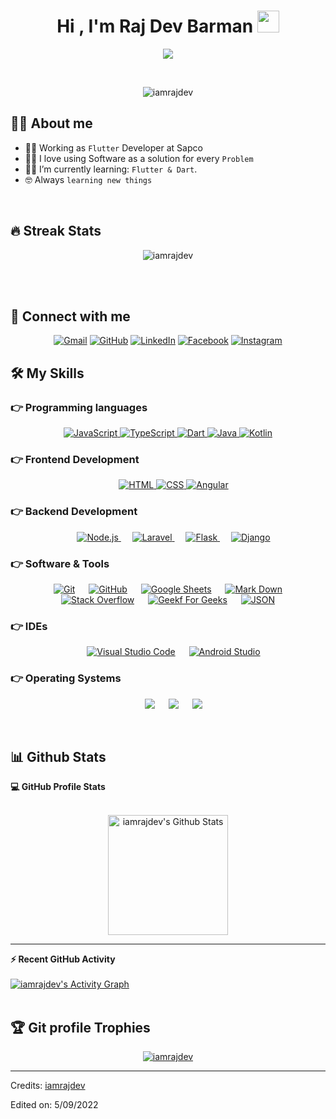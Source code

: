 <h1 align="center">Hi , I'm Raj Dev Barman <img src="https://media.giphy.com/media/hvRJCLFzcasrR4ia7z/giphy.gif" width="35"></h1>
<p align="center">
  <a href="https://github.com/DenverCoder1/readme-typing-svg"><img src="https://readme-typing-svg.herokuapp.com?lines=Passionate+Self-Learner;Always%20learning%20new%20things&center=true&width=500&height=50"></a>
</p>

<br>

<p align="center"> 
	<img src="https://komarev.com/ghpvc/?username=iamrajdev&label=Profile%20views&color=0e75b6&style=plastic" alt="iamrajdev" /> 
	<a href = "https://commits.top/india.html" target="_blank">
	</a>	
</p>

## :sassy_man: About me
- :technologist: Working as `Flutter` Developer at Sapco
- :technologist: I love using Software as a solution for every `Problem`
- :student: I’m currently learning:  `Flutter & Dart`.
- :nerd_face: Always `learning new things`

<br>

## 🔥 Streak Stats

<p align="center"><img src="https://github-readme-streak-stats.herokuapp.com/?user=iamrajdev&theme=algolia" alt="iamrajdev" /></p>

<br>
<br>

## 🤝 Connect with me

<p align="center">
	<a href="mailto:iamrajdev1@gmail.com"><img img src="https://img.shields.io/badge/gmail-%23EA4335.svg?style=plastic&logo=gmail&logoColor=white" alt="Gmail"/></a>
	<a href="https://github.com/iamrajdev"><img src="https://img.shields.io/badge/github-%23181717.svg?style=plastic&logo=github&logoColor=white" alt="GitHub"/></a>
	<a href="https://www.linkedin.com/in/iamrajdev/"><img src="https://img.shields.io/badge/linkedin-%230A66C2.svg?style=plastic&logo=linkedin&logoColor=white" alt="LinkedIn"/></a>
	<a href="https://www.facebook.com/IamRajDev2"><img src="https://img.shields.io/badge/facebook-%231877F2.svg?style=plastic&logo=facebook&logoColor=white" alt="Facebook"/></a>
	<a href="https://www.instagram.com/imrajdev1/"><img src="https://img.shields.io/badge/instagram-%23E4405F.svg?style=plastic&logo=instagram&logoColor=white" alt="Instagram"/></a>
</p>

## 🛠️ My Skills

### 👉 Programming languages

<p align="center"> 
  <a href="https://developer.mozilla.org/en-US/docs/Web/JavaScript" target="_blank"> 
     <img alt="JavaScript" src="https://img.shields.io/badge/JavaScript%20-%23F7DF1E.svg?style=plastic&logo=javascript&logoColor=black">
   </a>
  <a href="https://www.typescriptlang.org/docs/" target="_blank"> 
     <img alt="TypeScript" src="https://img.shields.io/badge/TypeSript%20-%231283c3.svg?style=plastic&logo=typescript&logoColor=white">
   </a>
  <a href="https://dart.dev/guides" target="_blank"> 
     <img alt="Dart" src="https://img.shields.io/badge/Dart%20-%231283c3.svg?style=plastic&logo=dart&logoColor=white">
   </a>
  <a href="https://kotlinlang.org/docs/getting-started.html" target="_blank"> 
     <img alt="Java" src="https://img.shields.io/badge/java-%23ED8B00.svg?style=for-the-badge&logo=java&logoColor=white)">
   </a> 
  <a href="https://kotlinlang.org/docs/getting-started.html" target="_blank"> 
     <img alt="Kotlin" src="https://img.shields.io/badge/Kotlin%20-%237F52FF.svg?style=plastic&logo=kotlin&logoColor=white">
   </a> 
</p>

### 👉 Frontend Development

<p align="center"> 
  &emsp; 
  <a href="https://www.w3.org/html/" target="_blank"> 
   <img alt="HTML" src="https://img.shields.io/badge/HTML5%20-%23E34F26.svg?style=plastic&logo=html5&logoColor=white">
  </a>   
  <a href="https://www.w3schools.com/css/" target="_blank">
    <img alt="CSS" src="https://img.shields.io/badge/CSS3%20-%231572B6.svg?style=plastic&logo=css3&logoColor=white">
  </a>
  <a href="https://angular.io/start" target="_blank">
    <img alt="Angular" src="https://img.shields.io/badge/Angular%20-%23E4405F.svg?style=plastic&logo=angular&logoColor=white">
  </a>
</p>

### 👉 Backend Development

<p align="center"> 
  &emsp; 
  <a href="https://nodejs.org/en/docs/" target="_blank"> 
   <img alt="Node.js" src="https://img.shields.io/badge/Node.js%20-%41813c.svg?style=plastic&logo=node.js&logoColor=white">
  </a>  
  &emsp; 
  <a href="https://laravel.com/docs/9.x/installation" target="_blank"> 
   <img alt="Laravel" src="https://img.shields.io/badge/Laravel%20-%23E34F26.svg?style=plastic&logo=laravel&logoColor=white">
  </a>  
  &emsp; 
  <a href="https://flask.palletsprojects.com/en/2.2.x/" target="_blank"> 
   <img alt="Flask" src="https://img.shields.io/badge/Flask%20-%23fff.svg?style=plastic&logo=flask&logoColor=black">
  </a>
  &emsp; 
  <a href="https://www.djangoproject.com/start/" target="_blank"> 
   <img alt="Django" src="https://img.shields.io/badge/Django%20-%230F9D58.svg?style=plastic&logo=django&logoColor=white">
  </a>  
</p>

### 👉 Software & Tools

<p align="center">
  &emsp;
    <a href="#"><img alt="Git" src="https://img.shields.io/badge/Git%20-%23F05033.svg?style=plastic&logo=git&logoColor=white"></a>
  &emsp;
    <a href="#"><img alt="GitHub" src="https://img.shields.io/badge/github-%23181717.svg?style=plastic&logo=github&logoColor=white"></a>
  &emsp;
    <a href="#"><img alt="Google Sheets" src="https://img.shields.io/badge/Google%20Sheets%20-%2334A853.svg?style=plastic&logo=google%20sheets&logoColor=white"></a>
  &emsp;
    <a href="#"><img alt="Mark Down" src="https://img.shields.io/badge/Markdown-000000?style=plastic&logo=markdown&logoColor=white"></a>
  &emsp;
    <a href="#"><img alt="Stack Overflow" src="https://img.shields.io/badge/-Stack%20Overflow-FE7A16?style=plastic&logo=stack-overflow&logoColor=white"></a>
  &emsp;
    <a href="#"><img alt="Geekf For Geeks" src="https://img.shields.io/badge/geeksforgeeks-%230F9D58.svg?style=plastic&logo=geeksforgeeks&logoColor=white"></a>
  &emsp;
    <a href="#"><img alt="JSON" img src="https://img.shields.io/badge/json-%23000000.svg?style=plastic&logo=json&logoColor=white"></a>
</p>

### 👉 IDEs

<p align="center">
  &emsp;
    <a href="#"><img alt="Visual Studio Code" src="https://img.shields.io/badge/Visual%20Studio%20Code-0078d7.svg?style=plastic&logo=visual-studio-code&logoColor=white"></a>
  &emsp;
    <a href="#"><img alt="Android Studio" src="https://img.shields.io/badge/Android%20Studio-0078d7.svg?style=plastic&logo=android-studio&logoColor=white"></a>
</p>

### 👉 Operating Systems

<p align="center">
  &emsp;
    <a href="#"><img src="https://img.shields.io/badge/Linux-FCC624?style=plastic&logo=linux&logoColor=black"></a>
  &emsp;
    <a href="#"><img src="https://img.shields.io/badge/Ubuntu-E95420?style=plastic&logo=ubuntu&logoColor=white"></a>
  &emsp;
    <a href="#"><img src="https://img.shields.io/badge/Windows-0078D6?style=plastic&logo=windows&logoColor=white"></a>
</p>

<br/>

## 📊 Github Stats

  <summary><b>💻 GitHub Profile Stats</b></summary>
  <br/>
  <p align="center">
    <a href="https://github.com/anuraghazra/github-readme-stats"><img alt="iamrajdev's Github Stats" src="https://github-readme-stats.vercel.app/api?username=iamrajdev&show_icons=true&count_private=true&theme=algolia" height="192px"/></a>
<br/>
  </p>

---

  <summary><b>⚡ Recent GitHub Activity</b></summary>
  <br/>
   <a href="https://github.com/iamrajdev"><img alt="iamrajdev's Activity Graph" src="https://activity-graph.herokuapp.com/graph?username=iamrajdev&custom_title=iamrajdev's%20Contribution%20Graph&theme=react-dark" /></a>
  <br/>

<br/>

## :trophy: Git profile Trophies

<p align="center"> <a href="https://github.com/iamrajdev"><img src="https://github-profile-trophy.vercel.app/?username=iamrajdev&layout=compact&theme=algolia" alt="iamrajdev" /></a> </p>

---

Credits: [iamrajdev](https://github.com/iamrajdev)

<!-- Last Edited on: 02/04/2022 -->

Edited on: 5/09/2022
